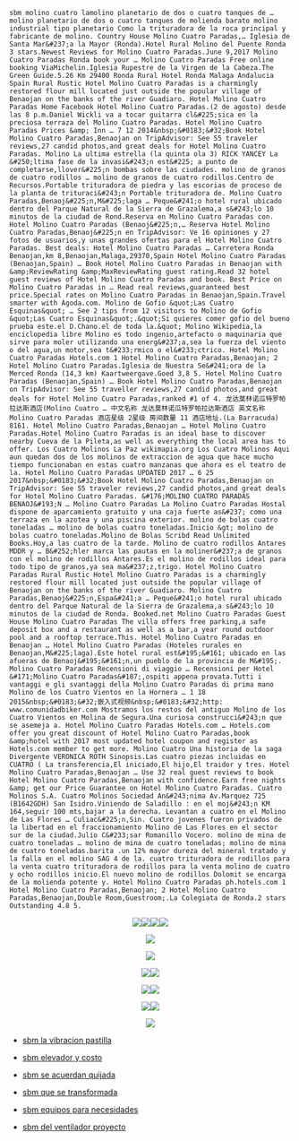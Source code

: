 
```
sbm molino cuatro lamolino planetario de dos o cuatro tanques de … molino planetario de dos o cuatro tanques de molienda barato molino industrial tipo planetario Como la trituradora de la roca principal y fabricante de molino. Country House Molino Cuatro Paradas,… Iglesia de Santa Mar&#237;a la Mayor (Ronda).Hotel Rural Molino del Puente Ronda 3 stars.Newest Reviews for Molino Cuatro Paradas.June 9,2017 Molino Cuatro Paradas Ronda book your … Molino Cuatro Paradas Free online booking ViaMichelin.Iglesia Rupestre de la Virgen de la Cabeza.The Green Guide.5.26 Km 29400 Ronda Rural Hotel Ronda Malaga Andalucia Spain Rural Rustic Hotel Molino Cuatro Paradas is a charmingly restored flour mill located just outside the popular village of Benaojan on the banks of the river Guadiaro. Hotel Molino Cuatro Paradas Home Facebook Hotel Molino Cuatro Paradas.(2 de agosto) desde las 8 p.m.Daniel Wickli va a tocar guitarra cl&#225;sica en la preciosa terraza del Molino Cuatro Paradas. Hotel Molino Cuatro Paradas Prices &amp; Inn … 7 12 2014&nbsp;&#0183;&#32;Book Hotel Molino Cuatro Paradas,Benaojan on TripAdvisor: See 55 traveler reviews,27 candid photos,and great deals for Hotel Molino Cuatro Paradas. Molino La ultima estrella (la quinta ola 3) RICK YANCEY La &#250;ltima fase de la invasi&#243;n est&#225; a punto de completarse,llover&#225;n bombas sobre las ciudades. molino de granos de cuatro rodillos … molino de granos de cuatro rodillos.Centro de Recursos.Portable trituradora de piedra y las escorias de proceso de la planta de trituraci&#243;n Portable trituradora de. Molino Cuatro Paradas,Benaoj&#225;n,M&#225;laga … Peque&#241;o hotel rural ubicado dentro del Parque Natural de la Sierra de Grazalema,a s&#243;lo 10 minutos de la ciudad de Rond.Reserva en Molino Cuatro Paradas con. Hotel Molino Cuatro Paradas (Benaoj&#225;n,… Reserva Hotel Molino Cuatro Paradas,Benaoj&#225;n en TripAdvisor: Ve 16 opiniones y 27 fotos de usuarios,y unas grandes ofertas para el Hotel Molino Cuatro Paradas. Best deals: Hotel Molino Cuatro Paradas … Carretera Ronda Benaojan,km 8,Benaojan,Malaga,29370,Spain Hotel Molino Cuatro Paradas (Benaojan,Spain) … Book Hotel Molino Cuatro Paradas in Benaojan with &amp;ReviewRating &amp;MaxReviewRating guest rating.Read 32 hotel guest reviews of Hotel Molino Cuatro Paradas and book. Best Price on Molino Cuatro Paradas in … Read real reviews,guaranteed best price.Special rates on Molino Cuatro Paradas in Benaojan,Spain.Travel smarter with Agoda.com. Molino de Gofio &quot;Las Cuatro Esquinas&quot; … See 2 tips from 12 visitors to Molino de Gofio &quot;Las Cuatro Esquinas&quot;.&quot;Si quieres comer gofio del bueno prueba este.el D.Chano.el de toda la.&quot; Molino Wikipedia,la enciclopedia libre Molino es todo ingenio,artefacto o maquinaria que sirve para moler utilizando una energ&#237;a,sea la fuerza del viento o del agua,un motor,sea t&#233;rmico o el&#233;ctrico. Hotel Molino Cuatro Paradas Hotels.com 1 Hotel Molino Cuatro Paradas,Benaojan; 2 Hotel Molino Cuatro Paradas.Iglesia de Nuestra Se&#241;ora de la Merced Ronda (14,3 km) Kaartweergave.Goed 3,8 5. Hotel Molino Cuatro Paradas (Benaojan,Spain) … Book Hotel Molino Cuatro Paradas,Benaojan on TripAdvisor: See 55 traveller reviews,27 candid photos,and great deals for Hotel Molino Cuatro Paradas,ranked #1 of 4. 龙达莫林诺瓜特罗帕拉达斯酒店(Molino Cuatro … 中文名称 龙达莫林诺瓜特罗帕拉达斯酒店 英文名称 Molino Cuatro Paradas 酒店星级 2星级 房间数量 11 酒店地址.(La Barracuda) 8161. Hotel Molino Cuatro Paradas,Benaojan … Hotel Molino Cuatro Paradas.Hotel Molino Cuatro Paradas is an ideal base to discover nearby Cueva de la Pileta,as well as everything the local area has to offer. Los Cuatro Molinos La Paz wikimapia.org Los Cuatro Molinos Aqui aun quedan dos de los molinos de extraccion de agua que hace mucho tiempo funcionaban en estas cuatro manzanas que ahora es el teatro de la. Hotel Molino Cuatro Paradas UPDATED 2017 … 6 25 2017&nbsp;&#0183;&#32;Book Hotel Molino Cuatro Paradas,Benaojan on TripAdvisor: See 55 traveler reviews,27 candid photos,and great deals for Hotel Molino Cuatro Paradas. &#176;MOLINO CUATRO PARADAS BENAOJ&#193;N … Molino Cuatro Paradas La Molino Cuatro Paradas Hostal dispone de aparcamiento gratuito y una caja fuerte as&#237; como una terraza en la azotea y una piscina exterior. molino de bolas cuatro toneladas … molino de bolas cuatro toneladas.Inicio &gt; molino de bolas cuatro toneladas.Molino de Bolas Scribd Read Unlimited Books.Hoy,a las cuatro de la tarde. Molino de cuatro rodillos Antares MDDR y … B&#252;hler marca las pautas en la moliner&#237;a de granos con el molino de rodillos Antares.Es el molino de rodillos ideal para todo tipo de granos,ya sea ma&#237;z,trigo. Hotel Molino Cuatro Paradas Rural Rustic Hotel Molino Cuatro Paradas is a charmingly restored flour mill located just outside the popular village of Benaojan on the banks of the river Guadiaro. Molino Cuatro Paradas,Benaoj&#225;n,Espa&#241;a … Peque&#241;o hotel rural ubicado dentro del Parque Natural de la Sierra de Grazalema,a s&#243;lo 10 minutos de la ciudad de Ronda. Booked.net Molino Cuatro Paradas Guest House Molino Cuatro Paradas The villa offers free parking,a safe deposit box and a restaurant as well as a bar,a year round outdoor pool and a rooftop terrace.This. Hotel Molino Cuatro Paradas en Benaojan … Hotel Molino Cuatro Paradas (Hoteles rurales en Benaojan,M&#225;laga).Este hotel rural est&#195;&#161; ubicado en las afueras de Benaoj&#195;&#161;n,un pueblo de la provincia de M&#195;. Molino Cuatro Paradas Recensioni di viaggio … Recensioni per Hotel &#171;Molino Cuatro Paradas&#187;,ospiti appena provata.Tutti i vantaggi e gli svantaggi della Molino Cuatro Paradas di prima mano Molino de los Cuatro Vientos en la Hornera … 1 18 2015&nbsp;&#0183;&#32;嵌入式视频&nbsp;&#0183;&#32;http: www.comunidadbiker.com Mostramos los restos del antiguo Molino de los Cuatro Vientos en Molina de Segura.Una curiosa construcci&#243;n que se asemeja a. Hotel Molino Cuatro Paradas Hotels.com … Hotels.com offer you great discount of Hotel Molino Cuatro Paradas,book &amp;hotel with 2017 most updated hotel coupon and register as Hotels.com member to get more. Molino Cuatro Una historia de la saga Divergente VERONICA ROTH Sinopsis.Las cuatro piezas incluidas en CUATRO ( La transferencia,El iniciado,El hijo,El traidor y tres. Hotel Molino Cuatro Paradas,Benaojan … Use 32 real guest reviews to book Hotel Molino Cuatro Paradas,Benaojan with confidence.Earn free nights &amp; get our Price Guarantee on Hotel Molino Cuatro Paradas. Cuatro Molinos S.A. Cuatro Molinos Sociedad An&#243;nima Av.Marquez 725 (B1642GDH) San Isidro.Viniendo de Saladillo : en el moj&#243;n KM 164,seguir 100 mts,bajar a la derecha. Levantan a cuatro en el Molino de Las Flores … Culiac&#225;n,Sin. Cuatro jovenes fueron privados de la libertad en el fraccionamiento Molino de Las Flores en el sector sur de la ciudad.Julio C&#233;sar Romanillo Vocero. molino de mina de cuatro toneladas … molino de mina de cuatro toneladas; molino de mina de cuatro toneladas.barita .un 12% mayor dureza del mineral tratado y la falla en el molino SAG 4 de la. cuatro trituradora de rodillos para la venta cuatro trituradora de rodillos para la venta molino de cuatro y ocho rodillos inicio.El nuevo molino de rodillos Dolomit se encarga de la molienda potente y. Hotel Molino Cuatro Paradas ph.hotels.com 1 Hotel Molino Cuatro Paradas,Benaojan; 2 Hotel Molino Cuatro Paradas,Benaojan,Double Room,Guestroom;.La Colegiata de Ronda.2 stars Outstanding 4.8 5. 
```

<div align="center">

<a href="https://es-mill.shibang-china.com/github&k=sbm+molino+cuatro+la"><img src="https://static.shibang-china.com/es/mill/index.jpg"></a><a href="https://es-mill.shibang-china.com/materials.htmlgithub&k=sbm+molino+cuatro+la"><img src="https://static.shibang-china.com/es/mill/materials.jpg"></a><a href="https://es-mill.shibang-china.com/about.htmlgithub&k=sbm+molino+cuatro+la"><img src="https://static.shibang-china.com/es/mill/about.jpg"></a><a href="https://es-mill.shibang-china.com/contact.htmlgithub&k=sbm+molino+cuatro+la"><img src="https://static.shibang-china.com/es/mill/contact.jpg"></a>

<a href="https://es-mill.shibang-china.com/github&k=sbm+molino+cuatro+la"><img src="https://static.shibang-china.com/es/mill/banner.jpg"></a>

<a href="https://swt.shibang-china.com/github&k=sbm+molino+cuatro+la"><img src="https://static.shibang-china.com/es/mill/chat.jpg"></a>

<a href="https://es-mill.shibang-china.com/products/vertical-roller-mill.htmlgithub&k=sbm+molino+cuatro+la"><img src="https://static.shibang-china.com/es/mill/vertical.jpg"></a><a href="https://es-mill.shibang-china.com/products/raymond-mill.htmlgithub&k=sbm+molino+cuatro+la"><img src="https://static.shibang-china.com/es/mill/raymond.jpg"></a>

<a href="https://es-mill.shibang-china.com/products/ultrafine-grinding-mill.htmlgithub&k=sbm+molino+cuatro+la"><img src="https://static.shibang-china.com/es/mill/ultrafine.jpg"></a><a href="https://es-mill.shibang-china.com/products/trapezium-grinding-mill.htmlgithub&k=sbm+molino+cuatro+la"><img src="https://static.shibang-china.com/es/mill/trapezium.jpg"></a>

<a href="https://es-mill.shibang-china.com/products/ball-mill.htmlgithub&k=sbm+molino+cuatro+la"><img src="https://static.shibang-china.com/es/mill/ball.jpg"></a><a href="https://es-mill.shibang-china.com/products/hammer-mill.htmlgithub&k=sbm+molino+cuatro+la"><img src="https://static.shibang-china.com/es/mill/hammer.jpg"></a>

<a href="https://swt.shibang-china.com/github&k=sbm+molino+cuatro+la"><img src="https://static.shibang-china.com/es/mill/case.jpg"></a>

</div>


* [sbm la vibracion pastilla](sbm%20la%20vibracion%20pastilla.md)

* [sbm elevador y costo](sbm%20elevador%20y%20costo.md)

* [sbm se acuerdan quijada](sbm%20se%20acuerdan%20quijada.md)

* [sbm que se transformada](sbm%20que%20se%20transformada.md)

* [sbm equipos para necesidades](sbm%20equipos%20para%20necesidades.md)

* [sbm del ventilador proyecto](sbm%20del%20ventilador%20proyecto.md)